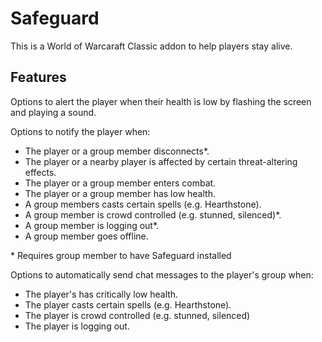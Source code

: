 # Safeguard
This is a World of Warcaraft Classic addon to help players stay alive.

## Features

Options to alert the player when their health is low by flashing the screen and playing a sound.

Options to notify the player when:  
  * The player or a group member disconnects*.
  * The player or a nearby player is affected by certain threat-altering effects.
  * The player or a group member enters combat.
  * The player or a group member has low health.
  * A group members casts certain spells (e.g. Hearthstone).
  * A group member is crowd controlled (e.g. stunned, silenced)*.
  * A group member is logging out*.
  * A group member goes offline.
  
\* Requires group member to have Safeguard installed

Options to automatically send chat messages to the player's group when:
  * The player's has critically low health.
  * The player casts certain spells (e.g. Hearthstone).
  * The player is crowd controlled (e.g. stunned, silenced)
  * The player is logging out.
